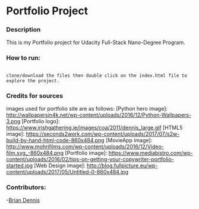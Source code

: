 # Portfolio Project

### Description
This is my Portfolio project for Udacity Full-Stack Nano-Degree Program.

### How to run:
```

clone/download the files then double click on the index.html file to explore the project.
```

### Credits for sources
images used for portfolio site are as follows:
[Python hero image]: http://wallpapersin4k.net/wp-content/uploads/2016/12/Python-Wallpapers-3.png
[Portfolio logo]: https://www.irishgathering.ie/images/coa/2011/dennis_large.gif
[HTML5 image]: https://seconds2work.com/wp-content/uploads/2017/07/s2w-build-by-hand-html-code-860x484.png
[MovieApp image]: http://www.mohrifilms.com/wp-content/uploads/2016/12/Video-film.svg_-860x484.png
[Portfolio image]: https://www.mediabistro.com/wp-content/uploads/2016/02/tips-on-getting-your-copywriter-portfolio-started.jpg
[Web Design image]: http://blog.fullpicture.eu/wp-content/uploads/2017/05/Untitled-0-860x484.jpg

### Contributors:
-[Brian Dennis](https://github.com/Brian-Dennis/Portfolio)